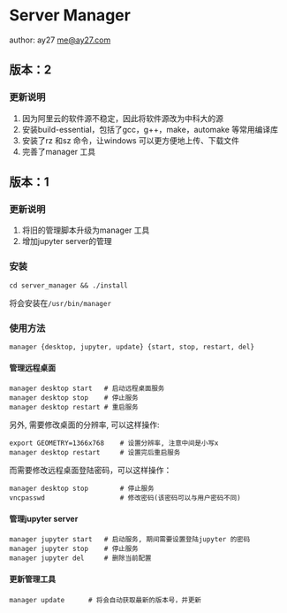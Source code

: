 # Server Manager

author: ay27 <me@ay27.com>

## 版本：2

### 更新说明
1. 因为阿里云的软件源不稳定，因此将软件源改为中科大的源
2. 安装build-essential，包括了gcc，g++，make，automake 等常用编译库
3. 安装了rz 和sz 命令，让windows 可以更方便地上传、下载文件
4. 完善了manager 工具

## 版本：1

### 更新说明

1. 将旧的管理脚本升级为manager 工具
2. 增加jupyter server的管理

### 安装
```shell
cd server_manager && ./install
```

将会安装在`/usr/bin/manager`

### 使用方法
```shell
manager {desktop, jupyter, update} {start, stop, restart, del}
```

#### 管理远程桌面
```shell
manager desktop start   # 启动远程桌面服务
manager desktop stop    # 停止服务
manager desktop restart # 重启服务
```

另外, 需要修改桌面的分辨率, 可以这样操作:
```shell
export GEOMETRY=1366x768    # 设置分辨率, 注意中间是小写x
manager desktop restart     # 设置完后重启服务
```

而需要修改远程桌面登陆密码，可以这样操作：

```shell
manager desktop stop		# 停止服务
vncpasswd					# 修改密码(该密码可以与用户密码不同)
```

#### 管理jupyter server

```shell
manager jupyter start   # 启动服务, 期间需要设置登陆jupyter 的密码
manager jupyter stop    # 停止服务
manager jupyter del     # 删除当前配置
```

#### 更新管理工具
```shell
manager update		# 将会自动获取最新的版本号，并更新
```
